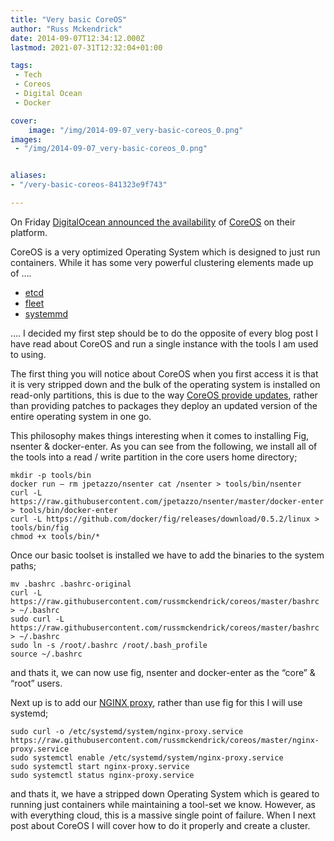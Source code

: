 ```yaml
---
title: "Very basic CoreOS"
author: "Russ Mckendrick"
date: 2014-09-07T12:34:12.000Z
lastmod: 2021-07-31T12:32:04+01:00

tags:
 - Tech
 - Coreos
 - Digital Ocean
 - Docker

cover:
    image: "/img/2014-09-07_very-basic-coreos_0.png" 
images:
 - "/img/2014-09-07_very-basic-coreos_0.png"


aliases:
- "/very-basic-coreos-841323e9f743"

---
```


On Friday [DigitalOcean announced the availability](https://www.digitalocean.com/company/blog/coreos-now-available-on-digitalocean/) of [CoreOS](https://coreos.com/) on their platform.

CoreOS is a very optimized Operating System which is designed to just run containers. While it has some very powerful clustering elements made up of ….

- [etcd](https://coreos.com/using-coreos/etcd/)
- [fleet](https://coreos.com/using-coreos/clustering/)
- [systemmd](https://coreos.com/using-coreos/systemd/)

…. I decided my first step should be to do the opposite of every blog post I have read about CoreOS and run a single instance with the tools I am used to using.

The first thing you will notice about CoreOS when you first access it is that it is very stripped down and the bulk of the operating system is installed on read-only partitions, this is due to the way [CoreOS provide updates](https://coreos.com/using-coreos/updates/), rather than providing patches to packages they deploy an updated version of the entire operating system in one go.

This philosophy makes things interesting when it comes to installing Fig, nsenter & docker-enter. As you can see from the following, we install all of the tools into a read / write partition in the core users home directory;

```
mkdir -p tools/bin
docker run — rm jpetazzo/nsenter cat /nsenter > tools/bin/nsenter
curl -L https://raw.githubusercontent.com/jpetazzo/nsenter/master/docker-enter > tools/bin/docker-enter
curl -L https://github.com/docker/fig/releases/download/0.5.2/linux > tools/bin/fig
chmod +x tools/bin/*
```

Once our basic toolset is installed we have to add the binaries to the system paths;

```
mv .bashrc .bashrc-original
curl -L https://raw.githubusercontent.com/russmckendrick/coreos/master/bashrc > ~/.bashrc
sudo curl -L https://raw.githubusercontent.com/russmckendrick/coreos/master/bashrc > ~/.bashrc
sudo ln -s /root/.bashrc /root/.bash_profile
source ~/.bashrc
```

and thats it, we can now use fig, nsenter and docker-enter as the “core” & “root” users.

Next up is to add our [NGINX proxy](https://registry.hub.docker.com/u/russmckendrick/nginx-proxy/), rather than use fig for this I will use systemd;

```
sudo curl -o /etc/systemd/system/nginx-proxy.service https://raw.githubusercontent.com/russmckendrick/coreos/master/nginx-proxy.service
sudo systemctl enable /etc/systemd/system/nginx-proxy.service 
sudo systemctl start nginx-proxy.service
sudo systemctl status nginx-proxy.service
```

and thats it, we have a stripped down Operating System which is geared to running just containers while maintaining a tool-set we know. However, as with everything cloud, this is a massive single point of failure. When I next post about CoreOS I will cover how to do it properly and create a cluster.
